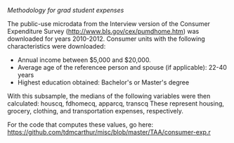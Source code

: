 *Methodology for grad student expenses*
 
The public-use microdata from the Interview version of the Consumer Expenditure Survey (http://www.bls.gov/cex/pumdhome.htm) was downloaded for years 2010-2012. Consumer units with the following characteristics were downloaded:
- Annual income between $5,000 and $20,000.
- Average age of the referencee person and spouse (if applicable): 22-40 years
- Highest education obtained: Bachelor's or Master's degree

With this subsample, the medians of the following variables were then calculated:
houscq, fdhomecq, apparcq, transcq
These represent housing, grocery, clothing, and transportation expenses, respectively.

For the code that computes these values, go here:
https://github.com/tdmcarthur/misc/blob/master/TAA/consumer-exp.r